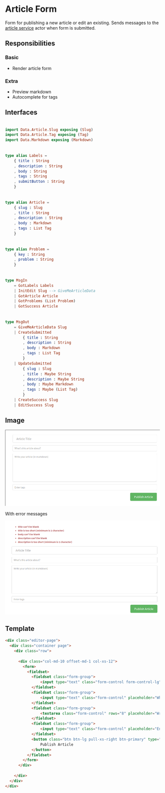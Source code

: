 # Article Form

Form for publishing a new article or edit an existing.
Sends messages to the [article service] actor when
form is submitted.

## Responsibilities

### Basic

- Render article form

### Extra

- Preview markdown
- Autocomplete for tags

## Interfaces

```elm

import Data.Article.Slug exposing (Slug)
import Data.Article.Tag exposing (Tag)
import Data.Markdown exposing (Markdown)


type alias Labels =
    { title : String
    , description : String
    , body : String
    , tags : String
    , submitButton : String
    }


type alias Article =
    { slug : Slug
    , title : String
    , description : String
    , body : Markdown
    , tags : List Tag
    }


type alias Problem =
    { key : String
    , problem : String
    }


type MsgIn
    = GotLabels Labels
    | InitEdit Slug --> GiveMeArticleData
    | GotArticle Article
    | GotProblems (List Problem)
    | GotSuccess Article


type MsgOut
    = GiveMeArticleData Slug
    | CreateSubmitted
        { title : String
        , description : String
        , body : Markdown
        , tags : List Tag
        }
    | UpdateSubmitted
        { slug : Slug
        , title : Maybe String
        , description : Maybe String
        , body : Maybe Markdown
        , tags : Maybe (List Tag)
        }
    | CreateSuccess Slug
    | EditSuccess Slug

```

## Image

![Form screenshot](img/ArticleForm1.png)

With error messages

![Form screenshot](img/ArticleForm2.png)

## Template

```html
<div class="editor-page">
  <div class="container page">
    <div class="row">

      <div class="col-md-10 offset-md-1 col-xs-12">
        <form>
          <fieldset>
            <fieldset class="form-group">
                <input type="text" class="form-control form-control-lg" placeholder="Article Title">
            </fieldset>
            <fieldset class="form-group">
                <input type="text" class="form-control" placeholder="What's this article about?">
            </fieldset>
            <fieldset class="form-group">
                <textarea class="form-control" rows="8" placeholder="Write your article (in markdown)"></textarea>
            </fieldset>
            <fieldset class="form-group">
                <input type="text" class="form-control" placeholder="Enter tags"><div class="tag-list"></div>
            </fieldset>
            <button class="btn btn-lg pull-xs-right btn-primary" type="button">
                Publish Article
            </button>
          </fieldset>
        </form>
      </div>

    </div>
  </div>
</div>
```

[article service]: ArticleService.md
